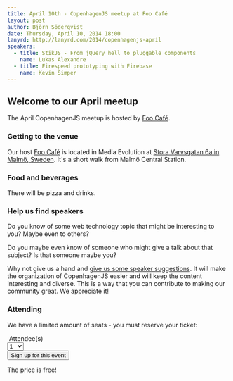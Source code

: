 ```yaml
---
title: April 10th - CopenhagenJS meetup at Foo Café
layout: post
author: Björn Söderqvist
date: Thursday, April 10, 2014 18:00
lanyrd: http://lanyrd.com/2014/copenhagenjs-april
speakers:
  - title: StikJS - From jQuery hell to pluggable components
    name: Lukas Alexandre
  - title: Firespeed prototyping with Firebase
    name: Kevin Simper
---
```


<h2>Welcome to our April meetup</h2>

The April CopenhagenJS meetup is hosted by [Foo Café](http://foocafe.org/).

<h3>Getting to the venue</h3>

Our host [Foo Café](http://foocafe.org/) is located in Media Evolution at [Stora Varvsgatan 6a in Malmö, Sweden](http://kartor.eniro.se/m/naxed). It's a short walk from Malmö Central Station.

<h3>Food and beverages</h3>

There will be pizza and drinks.

<h3>Help us find speakers</h3>

Do you know of some web technology topic that might be interesting to you? Maybe even to others?

Do you maybe even know of someone who might give a talk about that subject? Is that someone maybe you?

Why not give us a hand and [give us some speaker suggestions](http://copenhagenjs.dk/upcoming/). It will make the organization of CopenhagenJS easier and will keep the content interesting and diverse. This is a way that you can contribute to making our community great. We appreciate it!

<h3>Attending</h3>

We have a limited amount of seats - you must reserve your ticket:
<div>
    <form action="http://simpleeventsignup.com/event/42085/signup/tickets"  target="_blank" method="post">
        <input id="start_signup" name="start_signup" type="hidden" value="1" />
        &nbsp;Attendee(s)<br>
        <select id="tickets_140590" name="tickets[140590]">
            <option value="0">0</option>
            <option value="1" selected="selected">1</option>
            <option value="2">2</option>
            <option value="3">3</option>
            <option value="4">4</option>
            <option value="5">5</option>
            <option value="6">6</option>
            <option value="7">7</option>
            <option value="8">8</option>
            <option value="9">9</option>
            <option value="10">10</option>
        </select> <br>
        <input name="commit" type="submit" value="Sign up for this event" />
    </form>
</div>

The price is free!
